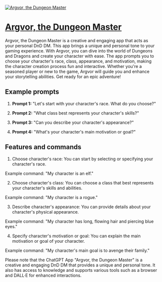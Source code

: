 [![Argvor, the Dungeon Master](https://files.oaiusercontent.com/file-70wLxck3O1LDEb4nY5U2KqqJ?se=2123-10-18T02%3A34%3A29Z&sp=r&sv=2021-08-06&sr=b&rscc=max-age%3D31536000%2C%20immutable&rscd=attachment%3B%20filename%3D56efe4e8-3301-413d-b4ea-e3c273d405b6.png&sig=WL9Qn2rh2EEHV0dhaJsluQLtAVOz3GvTnBZ%2BXBQ2zxk%3D)](https://chat.openai.com/g/g-NsqUCaS93-argvor-the-dungeon-master)

# [Argvor, the Dungeon Master](https://chat.openai.com/g/g-NsqUCaS93-argvor-the-dungeon-master)

Argvor, the Dungeon Master is a creative and engaging app that acts as your personal DnD DM. This app brings a unique and personal tone to your gaming experience. With Argvor, you can dive into the world of Dungeons and Dragons and create your character with ease. The app prompts you to choose your character's race, class, appearance, and motivation, making the character creation process fun and interactive. Whether you're a seasoned player or new to the game, Argvor will guide you and enhance your storytelling abilities. Get ready for an epic adventure!

## Example prompts

1. **Prompt 1:** "Let's start with your character's race. What do you choose?"

2. **Prompt 2:** "What class best represents your character's skills?"

3. **Prompt 3:** "Can you describe your character's appearance?"

4. **Prompt 4:** "What's your character's main motivation or goal?"

## Features and commands

1. Choose character's race: You can start by selecting or specifying your character's race.

Example command: "My character is an elf."

2. Choose character's class: You can choose a class that best represents your character's skills and abilities.

Example command: "My character is a rogue."

3. Describe character's appearance: You can provide details about your character's physical appearance.

Example command: "My character has long, flowing hair and piercing blue eyes."

4. Specify character's motivation or goal: You can explain the main motivation or goal of your character.

Example command: "My character's main goal is to avenge their family."

Please note that the ChatGPT App "Argvor, the Dungeon Master" is a creative and engaging DnD DM that provides a unique and personal tone. It also has access to knowledge and supports various tools such as a browser and DALL·E for enhanced interactions.